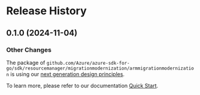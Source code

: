 # Release History

## 0.1.0 (2024-11-04)
### Other Changes

The package of `github.com/Azure/azure-sdk-for-go/sdk/resourcemanager/migrationmodernization/armmigrationmodernization` is using our [next generation design principles](https://azure.github.io/azure-sdk/general_introduction.html).

To learn more, please refer to our documentation [Quick Start](https://aka.ms/azsdk/go/mgmt).